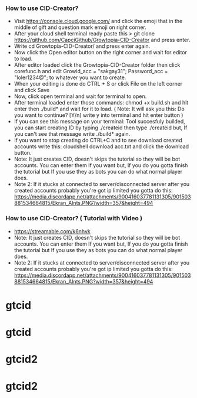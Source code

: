 ### How to use CID-Creator?

* Visit https://console.cloud.google.com/ and click the emoji that in the middle of gift and question mark emoji on right corner.
* After your cloud shell terminal ready paste this > git clone https://github.com/CapciGithub/Growtopia-CID-Creator and press enter.
* Write cd Growtopia-CID-Creator/ and press enter again.
* Now click the Open editor button on the right corner and wait for editor to load.
* After editor loaded click the Growtopia-CID-Creator folder then click corefunc.h and edit Growid_acc = "sakgay31"; Password_acc = "loler1234@"; to whatever you want to create.
* When your editing is done do CTRL + S or click File on the left corner and click Save
* Now, click open terminal and wait for terminal to open.
* After terminal loaded enter those commands: chmod +x build.sh and hit enter then ./build* and wait for it to load. ( Note: It will ask you this: Do you want to continue? [Y/n] write y into terminal and hit enter button )
* If you can see this message on your terminal: Tool succesfuly builded, you can start creating ID by typing ./createid then type ./createid but, If you can't see that message write ./build* again.
* If you want to stop creating do CTRL+C and to see download created accounts write this: cloudshell download acc.txt and click the download button.
* Note: It just creates CID, doesn't skips the tutorial so they will be bot accounts. You can enter them If you want but, If you do you gotta finish the tutorial but If you use they as bots you can do what normal player does.
* Note 2: If it stucks at connected to server/disconnected server after you created accounts probably you're got ip limited you gotta do this: https://media.discordapp.net/attachments/900416037781131305/901503881534664815/Ekran_Alnts.PNG?width=357&height=494


### How to use CID-Creator? ( Tutorial with Video )

* https://streamable.com/k6nhvk
* Note: It just creates CID, doesn't skips the tutorial so they will be bot accounts. You can enter them If you want but, If you do you gotta finish the tutorial but If you use they as bots you can do what normal player does.
* Note 2: If it stucks at connected to server/disconnected server after you created accounts probably you're got ip limited you gotta do this: https://media.discordapp.net/attachments/900416037781131305/901503881534664815/Ekran_Alnts.PNG?width=357&height=494
# gtcid
# gtcid
# gtcid2
# gtcid2
